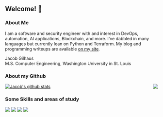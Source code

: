 ## Welcome! 👋

### About Me
I am a software and security engineer with and interest in DevOps, automation, AI applications, Blockchain, and more. I've dabbled in many languages but currently lean on Python and Terraform. My blog and programming writeups are available [on my site](https://dotslash.vercel.app/). 

Jacob Gilhaus    
M.S. Computer Engineering, Washington University in St. Louis 

### About my Github
[![Jacob's github stats](https://github-readme-stats.vercel.app/api?username=JG3233&theme=radical&count_private=true)](https://github.com/anuraghazra/github-readme-stats)
<img align="right" src="https://github-readme-stats.vercel.app/api/top-langs/?username=JG3233&theme=radical&count_private=true&langs_count=10" />


### Some Skills and areas of study 

![](https://img.shields.io/badge/Editor-VSCode-informational?style=flat&logo=<LOGO_NAME>&logoColor=white&color=34ff34)
![](https://img.shields.io/badge/OS-MacOS-informational?style=flat&logo=<LOGO_NAME>&logoColor=white&color=34ff34)
![](https://img.shields.io/badge/Leveraging-Python-informational?style=flat&logo=<LOGO_NAME>&logoColor=white&color=34ff34)
![](https://img.shields.io/badge/Learning-Security-informational?style=flat&logo=<LOGO_NAME>&logoColor=white&color=34ff34)

